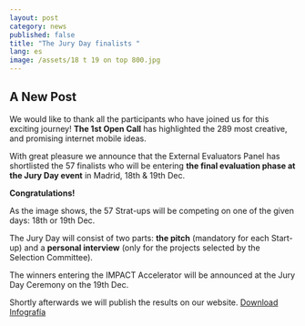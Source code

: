 ```yaml
---
layout: post
category: news
published: false
title: "The Jury Day finalists "
lang: es
image: /assets/18 t 19 on top 800.jpg
---
```


## A New Post

We would like to thank all the participants who have joined us for this exciting journey! **The 1st Open Call** has highlighted the 289 most creative, and promising internet mobile ideas. 

With great pleasure we announce that the External Evaluators Panel has shortlisted the 57 finalists who will be entering **the final evaluation phase at the Jury Day event** in Madrid, 18th & 19th Dec.

**Congratulations!**

As the image shows, the 57 Strat-ups will be competing on one of the given days: 18th or 19th Dec. 

The Jury Day will consist of two parts: **the pitch** (mandatory for each Start-up) and a **personal interview** (only for the projects selected by the Selection Committee). 

The winners entering the IMPACT Accelerator will be announced at the Jury Day Ceremony on the 19th Dec.

Shortly afterwards we will publish the results on our website.
 <a href="/assets/57 To go further!.png"><i class="icon-download-1"></i>Download Infografía</a>